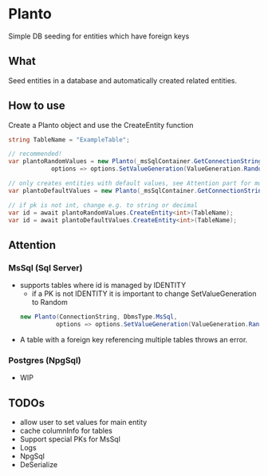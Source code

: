 # Planto

Simple DB seeding for entities which have foreign keys

## What

Seed entities in a database and automatically created related entities.

## How to use

Create a Planto object and use the CreateEntity function

```c#
string TableName = "ExampleTable";

// recommended!
var plantoRandomValues = new Planto(_msSqlContainer.GetConnectionString(), DbmsType.MsSql, 
            options => options.SetValueGeneration(ValueGeneration.Random));

// only creates entities with default values, see Attention part for more details
var plantoDefaultValues = new Planto(_msSqlContainer.GetConnectionString(), DbmsType.MsSql);

// if pk is not int, change e.g. to string or decimal
var id = await plantoRandomValues.CreateEntity<int>(TableName);
var id = await plantoDefaultValues.CreateEntity<int>(TableName);
```
## Attention

### MsSql (Sql Server)

- supports tables where id is managed by IDENTITY
  - if a PK is not IDENTITY it is important to change SetValueGeneration to Random
  ```c#
  new Planto(ConnectionString, DbmsType.MsSql, 
            options => options.SetValueGeneration(ValueGeneration.Random));
  ```
- A table with a foreign key referencing multiple tables throws an error.

### Postgres (NpgSql)

- WIP

## TODOs
- allow user to set values for main entity
- cache columnInfo for tables
- Support special PKs for MsSql
- Logs
- NpgSql
- DeSerialize
